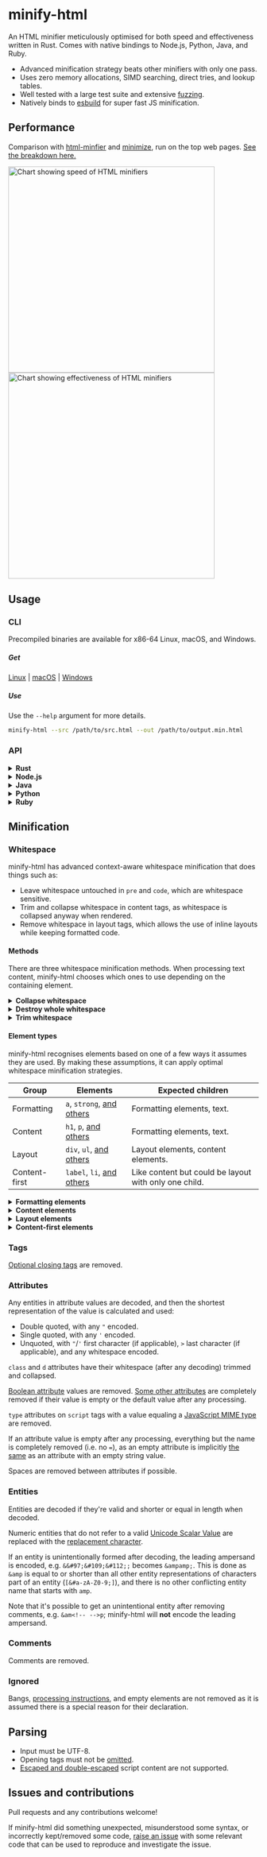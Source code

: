 # minify-html

An HTML minifier meticulously optimised for both speed and effectiveness written in Rust.
Comes with native bindings to Node.js, Python, Java, and Ruby.

- Advanced minification strategy beats other minifiers with only one pass.
- Uses zero memory allocations, SIMD searching, direct tries, and lookup tables.
- Well tested with a large test suite and extensive [fuzzing](./fuzz).
- Natively binds to [esbuild](https://github.com/wilsonzlin/esbuild-rs) for super fast JS minification.

## Performance

Comparison with [html-minfier](https://github.com/kangax/html-minifier) and [minimize](https://github.com/Swaagie/minimize), run on the top web pages. [See the breakdown here.](./bench)

<img width="415" alt="Chart showing speed of HTML minifiers" src="https://wilsonl.in/minify-html/bench/0.3.11/js/average-speeds.png"> <img width="415" alt="Chart showing effectiveness of HTML minifiers" src="https://wilsonl.in/minify-html/bench/0.3.11/js/average-sizes.png">

## Usage

### CLI

Precompiled binaries are available for x86-64 Linux, macOS, and Windows.

##### Get

[Linux](https://wilsonl.in/minify-html/bin/0.3.11-linux-x86_64) |
[macOS](https://wilsonl.in/minify-html/bin/0.3.11-macos-x86_64) |
[Windows](https://wilsonl.in/minify-html/bin/0.3.11-windows-x86_64.exe)

##### Use

Use the `--help` argument for more details.

```bash
minify-html --src /path/to/src.html --out /path/to/output.min.html
```

### API

<details>
<summary><strong>Rust</strong></summary>

##### Get

```toml
[dependencies]
minify-html = { version = "0.3.11", features = ["js-esbuild"] }
```

Building with the `js-esbuild` feature requires the Go compiler to be installed as well, to build the [JS minifier](https://github.com/wilsonzlin/esbuild-rs).

If the `js-esbuild` feature is not enabled, `cfg.minify_js` will have no effect.

##### Use

Check out the [docs](https://docs.rs/minify-html) for API and usage examples.

</details>

<details>
<summary><strong>Node.js</strong></summary>

- Package: [@minify-html/js](https://www.npmjs.com/package/@minify-html/js)
- Binding: [N-API](https://nodejs.org/api/n-api.html)
- Platforms: Linux, macOS, Windows; Node.js 8.6.0 and higher

##### Get

Using npm:

```bash
npm i @minify-html/js
```

Using Yarn:

```bash
yarn add @minify-html/js
```

##### Use

```js
const minifyHtml = require("@minify-html/js");

const cfg = minifyHtml.createConfiguration({ minifyJs: false });
const minified = minifyHtml.minify("<p>  Hello, world!  </p>", cfg);

// Alternatively, minify in place to avoid copying.
const source = Buffer.from("<p>  Hello, world!  </p>");
// This is a Buffer representing a slice of `source`, not newly allocated memory.
const minified = minifyHtml.minifyInPlace(source, cfg);
```

minify-html is also available for TypeScript:

```ts
import * as minifyHtml from "@minify-html/js";
import * as fs from "fs";

const cfg = minifyHtml.createConfiguration({ minifyJs: false });
const minified = minifyHtml.minify("<p>  Hello, world!  </p>", cfg);
// Or alternatively:
const minified = minifyHtml.minifyInPlace(fs.readFileSync("source.html"), cfg);
```

</details>

<details>
<summary><strong>Java</strong></summary>

- Package: [in.wilsonl.minifyhtml](https://search.maven.org/artifact/in.wilsonl.minifyhtml/minify-html)
- Binding: [JNI](https://github.com/jni-rs/jni-rs)
- Platforms: Linux, macOS, Windows; Java 7 and higher

##### Get

Add as a Maven dependency:

```xml
<dependency>
  <groupId>in.wilsonl.minifyhtml</groupId>
  <artifactId>minify-html</artifactId>
  <version>0.3.11</version>
</dependency>
```

##### Use

```java
import in.wilsonl.minifyhtml.Configuration;
import in.wilsonl.minifyhtml.MinifyHtml;
import in.wilsonl.minifyhtml.SyntaxException;

Configuration cfg = new Configuration.Builder()
    .setMinifyJs(false)
    .build();

try {
    String minified = MinifyHtml.minify("<p>  Hello, world!  </p>", cfg);
} catch (SyntaxException e) {
    System.err.println(e.getMessage());
}

// Alternatively, minify in place:
assert source instanceof ByteBuffer && source.isDirect();
MinifyHtml.minifyInPlace(source, cfg);
```

</details>

<details>
<summary><strong>Python</strong></summary>

- Package: [minify-html](https://pypi.org/project/minify-html)
- Binding: [PyO3](https://github.com/PyO3/pyo3)
- Platforms: Linux, macOS, Windows; Python 3.5 and higher

##### Get

Add the PyPI project as a dependency and install it using `pip` or `pipenv`.

##### Use

```python
import minify_html

try:
    minified = minify_html.minify("<p>  Hello, world!  </p>", minify_js=False)
except SyntaxError as e:
    print(e)
```

</details>

<details>
<summary><strong>Ruby</strong></summary>

- Package: [minify_html](https://rubygems.org/gems/minify_html)
- Binding: [Rutie](https://github.com/danielpclark/rutie)
- Platforms: Linux, macOS; Ruby 2.5 and higher

##### Get

Add the library as a dependency to `Gemfile` or `*.gemspec`.

##### Use

```ruby
require 'minify_html'

print MinifyHtml.minify("<p>  Hello, world!  </p>", { :minify_js => false })
```

</details>

## Minification

### Whitespace

minify-html has advanced context-aware whitespace minification that does things such as:

- Leave whitespace untouched in `pre` and `code`, which are whitespace sensitive.
- Trim and collapse whitespace in content tags, as whitespace is collapsed anyway when rendered.
- Remove whitespace in layout tags, which allows the use of inline layouts while keeping formatted code.

#### Methods

There are three whitespace minification methods. When processing text content, minify-html chooses which ones to use depending on the containing element.

<details>
<summary><strong>Collapse whitespace</strong></summary>

> **Applies to:** any element except [whitespace sensitive](./src/spec/tag/whitespace.rs) elements.

Reduce a sequence of whitespace characters in text nodes to a single space (U+0020).

<table><thead><tr><th>Before<th>After<tbody><tr><td>

```html
<p>↵
··The·quick·brown·fox↵
··jumps·over·the·lazy↵
··dog.↵
</p>
```

<td>

```html
<p>·The·quick·brown·fox·jumps·over·the·lazy·dog.·</p>
```

</table>
</details>

<details>
<summary><strong>Destroy whole whitespace</strong></summary>

> **Applies to:** any element except [whitespace sensitive](./src/spec/tag/whitespace.rs), [content](src/spec/tag/whitespace.rs), [content-first](./src/spec/tag/whitespace.rs), and [formatting](./src/spec/tag/whitespace.rs) elements.

Remove any text nodes between tags that only consist of whitespace characters.

<table><thead><tr><th>Before<th>After<tbody><tr><td>

```html
<ul>↵
··<li>A</li>↵
··<li>B</li>↵
··<li>C</li>↵
</ul>
```

<td>

```html
<ul>↵
··<li>A</li><li>B</li><li>C</li>↵
</ul>
```

</table>
</details>

<details>
<summary><strong>Trim whitespace</strong></summary>

> **Applies to:** any element except [whitespace sensitive](./src/spec/tag/whitespace.rs) and [formatting](./src/spec/tag/whitespace.rs) elements.

Remove any leading/trailing whitespace from any leading/trailing text nodes of a tag.

<table><thead><tr><th>Before<th>After<tbody><tr><td>

```html
<p>↵
··Hey,·I·<em>just</em>·found↵
··out·about·this·<strong>cool</strong>·website!↵
··<sup>[1]</sup>↵
</p>
```

<td>

```html
<p>Hey,·I·<em>just</em>·found↵
··out·about·this·<strong>cool</strong>·website!↵
··<sup>[1]</sup></p>
```

</table>
</details>

#### Element types

minify-html recognises elements based on one of a few ways it assumes they are used. By making these assumptions, it can apply optimal whitespace minification strategies.

|Group|Elements|Expected children|
|---|---|---|
|Formatting|`a`, `strong`, [and others](./src/spec/tag/whitespace.rs)|Formatting elements, text.|
|Content|`h1`, `p`, [and others](src/spec/tag/whitespace.rs)|Formatting elements, text.|
|Layout|`div`, `ul`, [and others](./src/spec/tag/whitespace.rs)|Layout elements, content elements.|
|Content-first|`label`, `li`, [and others](./src/spec/tag/whitespace.rs)|Like content but could be layout with only one child.|

<details>
<summary><strong>Formatting elements</strong></summary>

> Whitespace is collapsed.

Formatting elements are usually inline elements that wrap around part of some text in a content element, so its whitespace isn't trimmed as they're probably part of the content.

</details>

<details>
<summary><strong>Content elements</strong></summary>

> Whitespace is trimmed and collapsed.

Content elements usually represent a contiguous and complete unit of content such as a paragraph. As such, whitespace is significant but sequences of them are most likely due to formatting.

###### Before

```html
<p>↵
··Hey,·I·<em>just</em>·found↵
··out·about·this·<strong>cool</strong>·website!↵
··<sup>[1]</sup>↵
</p>
```

###### After

```html
<p>Hey,·I·<em>just</em>·found·out·about·this·<strong>cool</strong>·website!·<sup>[1]</sup></p>
```

</details>

<details>
<summary><strong>Layout elements</strong></summary>

> Whitespace is trimmed and collapsed. Whole whitespace is removed.

These elements should only contain other elements and no text. This makes it possible to remove whole whitespace, which is useful when using `display: inline-block` so that whitespace between elements (e.g. indentation) does not alter layout and styling.

###### Before

```html
<ul>↵
··<li>A</li>↵
··<li>B</li>↵
··<li>C</li>↵
</ul>
```

###### After

```html
<ul><li>A</li><li>B</li><li>C</li></ul>
```

</details>

<details>
<summary><strong>Content-first elements</strong></summary>

> Whitespace is trimmed and collapsed.

These elements are usually like content elements but are occasionally used like a layout element with one child. Whole whitespace is not removed as it might contain content, but this is OK for using as layout as there is only one child and whitespace is trimmed.

###### Before

```html
<li>↵
··<article>↵
····<section></section>↵
····<section></section>↵
··</article>↵
</li>
```

###### After

```html
<li><article><section></section><section></section></article></li>
```

</details>

### Tags

[Optional closing tags](https://html.spec.whatwg.org/multipage/syntax.html#syntax-tag-omission) are removed.

### Attributes

Any entities in attribute values are decoded, and then the shortest representation of the value is calculated and used:

- Double quoted, with any `"` encoded.
- Single quoted, with any `'` encoded.
- Unquoted, with `"`/`'` first character (if applicable), `>` last character (if applicable), and any whitespace encoded.

`class` and `d` attributes have their whitespace (after any decoding) trimmed and collapsed.

[Boolean attribute](./gen/attrs.json) values are removed.
[Some other attributes](./gen/attrs.json) are completely removed if their value is empty or the default value after any processing.

`type` attributes on `script` tags with a value equaling a [JavaScript MIME type](https://mimesniff.spec.whatwg.org/#javascript-mime-type) are removed.

If an attribute value is empty after any processing, everything but the name is completely removed (i.e. no `=`), as an empty attribute is implicitly [the same](https://html.spec.whatwg.org/multipage/syntax.html#attributes-2) as an attribute with an empty string value.

Spaces are removed between attributes if possible.

### Entities

Entities are decoded if they're valid and shorter or equal in length when decoded.

Numeric entities that do not refer to a valid [Unicode Scalar Value](https://www.unicode.org/glossary/#unicode_scalar_value) are replaced with the [replacement character](https://en.wikipedia.org/wiki/Specials_(Unicode_block)#Replacement_character).

If an entity is unintentionally formed after decoding, the leading ampersand is encoded, e.g. `&&#97;&#109;&#112;;` becomes `&ampamp;`. This is done as `&amp` is equal to or shorter than all other entity representations of characters part of an entity (`[&#a-zA-Z0-9;]`), and there is no other conflicting entity name that starts with `amp`.

Note that it's possible to get an unintentional entity after removing comments, e.g. `&am<!-- -->p`; minify-html will **not** encode the leading ampersand.

### Comments

Comments are removed.

### Ignored

Bangs, [processing instructions](https://en.wikipedia.org/wiki/Processing_Instruction), and empty elements are not removed as it is assumed there is a special reason for their declaration.

## Parsing

- Input must be UTF-8.
- Opening tags must not be [omitted](https://html.spec.whatwg.org/multipage/syntax.html#syntax-tag-omission).
- [Escaped and double-escaped](./notes/Script%20data.md) script content are not supported.

## Issues and contributions

Pull requests and any contributions welcome!

If minify-html did something unexpected, misunderstood some syntax, or incorrectly kept/removed some code, [raise an issue](https://github.com/wilsonzlin/minify-html/issues) with some relevant code that can be used to reproduce and investigate the issue.
